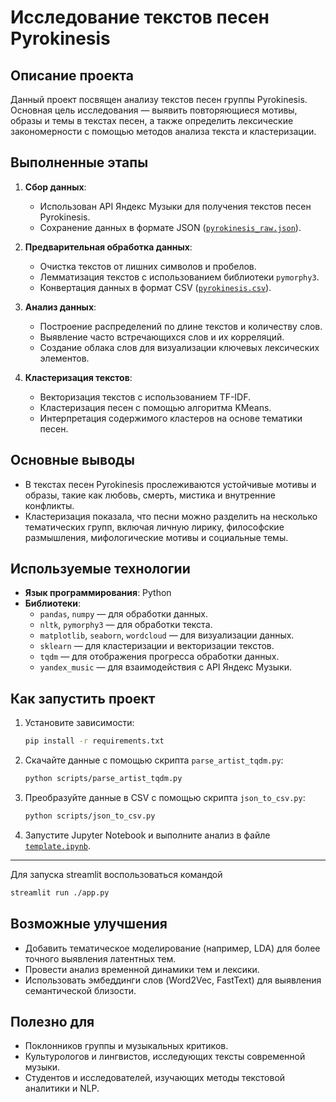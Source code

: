 # Исследование текстов песен Pyrokinesis

## Описание проекта

Данный проект посвящен анализу текстов песен группы Pyrokinesis. Основная цель исследования — выявить повторяющиеся мотивы, образы и темы в текстах песен, а также определить лексические закономерности с помощью методов анализа текста и кластеризации.

## Выполненные этапы

1. **Сбор данных**:
   - Использован API Яндекс Музыки для получения текстов песен Pyrokinesis.
   - Сохранение данных в формате JSON ([`pyrokinesis_raw.json`](data/raw/pyrokinesis_raw.json)).

2. **Предварительная обработка данных**:
   - Очистка текстов от лишних символов и пробелов.
   - Лемматизация текстов с использованием библиотеки `pymorphy3`.
   - Конвертация данных в формат CSV ([`pyrokinesis.csv`](data/processed/pyrokinesis.csv)).

3. **Анализ данных**:
   - Построение распределений по длине текстов и количеству слов.
   - Выявление часто встречающихся слов и их корреляций.
   - Создание облака слов для визуализации ключевых лексических элементов.

4. **Кластеризация текстов**:
   - Векторизация текстов с использованием TF-IDF.
   - Кластеризация песен с помощью алгоритма KMeans.
   - Интерпретация содержимого кластеров на основе тематики песен.

## Основные выводы

- В текстах песен Pyrokinesis прослеживаются устойчивые мотивы и образы, такие как любовь, смерть, мистика и внутренние конфликты.
- Кластеризация показала, что песни можно разделить на несколько тематических групп, включая личную лирику, философские размышления, мифологические мотивы и социальные темы.

## Используемые технологии

- **Язык программирования**: Python
- **Библиотеки**:
  - `pandas`, `numpy` — для обработки данных.
  - `nltk`, `pymorphy3` — для обработки текста.
  - `matplotlib`, `seaborn`, `wordcloud` — для визуализации данных.
  - `sklearn` — для кластеризации и векторизации текстов.
  - `tqdm` — для отображения прогресса обработки данных.
  - `yandex_music` — для взаимодействия с API Яндекс Музыки.

## Как запустить проект

1. Установите зависимости:
   ```bash
   pip install -r requirements.txt
   ```

2. Скачайте данные с помощью скрипта `parse_artist_tqdm.py`:
   ```bash
   python scripts/parse_artist_tqdm.py
   ```

3. Преобразуйте данные в CSV с помощью скрипта `json_to_csv.py`:
   ```bash
   python scripts/json_to_csv.py
   ```

4. Запустите Jupyter Notebook и выполните анализ в файле [`template.ipynb`](notebooks/template.ipynb).

---
Для запуска streamlit воспользоваться командой
```bash
streamlit run ./app.py
```

## Возможные улучшения

- Добавить тематическое моделирование (например, LDA) для более точного выявления латентных тем.
- Провести анализ временной динамики тем и лексики.
- Использовать эмбеддинги слов (Word2Vec, FastText) для выявления семантической близости.

## Полезно для

- Поклонников группы и музыкальных критиков.
- Культурологов и лингвистов, исследующих тексты современной музыки.
- Студентов и исследователей, изучающих методы текстовой аналитики и NLP.